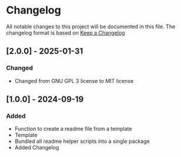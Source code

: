 # Changelog

All notable changes to this project will be documented in this file.
The changelog format is based on [Keep a Changelog](https://keepachangelog.com/en/1.0.0/)


## [2.0.0] - 2025-01-31

### Changed
- Changed from GNU GPL 3 license to MIT license


## [1.0.0] - 2024-09-19

### Added

- Function to create a readme file from a template
- Template
- Bundled all readme helper scripts into a single package
- Added Changelog